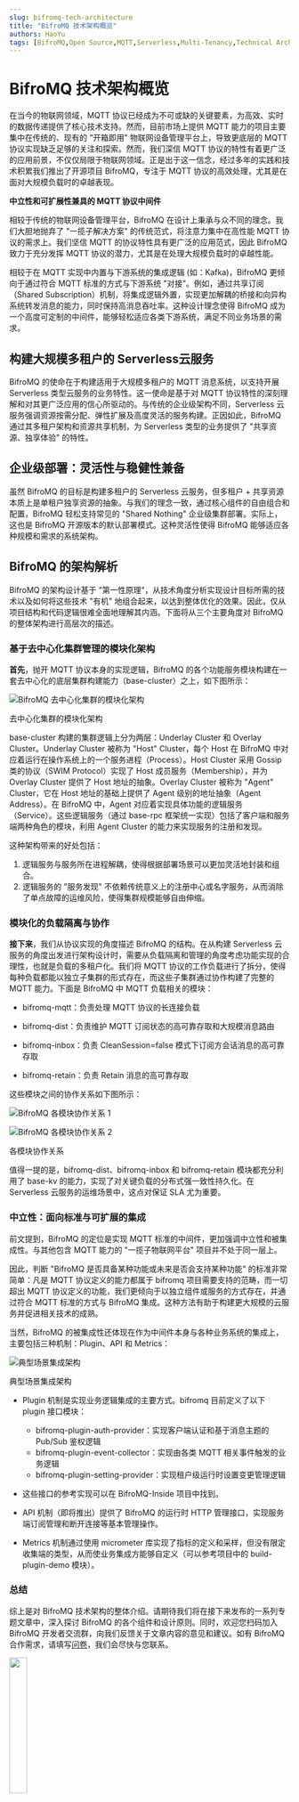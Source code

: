 ```yaml
---
slug: bifromq-tech-architecture 
title: "BifroMQ 技术架构概览"
authors: HaoYu
tags: [BifroMQ,Open Source,MQTT,Serverless,Multi-Tenancy,Technical Architecture]
---
```


# BifroMQ 技术架构概览

在当今的物联网领域，MQTT 协议已经成为不可或缺的关键要素，为高效、实时的数据传递提供了核心技术支持。然而，目前市场上提供 MQTT 能力的项目主要集中在传统的、现有的 "开箱即用" 物联网设备管理平台上，导致更底层的 MQTT 协议实现缺乏足够的关注和探索。然而，我们深信 MQTT 协议的特性有着更广泛的应用前景，不仅仅局限于物联网领域。正是出于这一信念，经过多年的实践和技术积累我们推出了开源项目 BifroMQ，专注于 MQTT 协议的高效处理，尤其是在面对大规模负载时的卓越表现。

<!--truncate-->
**中立性和可扩展性兼具的 MQTT 协议中间件**

相较于传统的物联网设备管理平台，BifroMQ 在设计上秉承与众不同的理念。我们大胆地抛弃了 "一揽子解决方案" 的传统范式，将注意力集中在高性能 MQTT 协议的需求上。我们坚信 MQTT 的协议特性具有更广泛的应用范式，因此 BifroMQ 致力于充分发挥 MQTT 协议的潜力，尤其是在处理大规模负载时的卓越性能。

相较于在 MQTT 实现中内置与下游系统的集成逻辑 (如：Kafka)，BifroMQ 更倾向于通过符合 MQTT 标准的方式与下游系统 "对接"。例如，通过共享订阅（Shared Subscription）机制，将集成逻辑外置，实现更加解耦的桥接和向异构系统转发消息的能力，同时保持高消息吞吐率。这种设计理念使得 BifroMQ 成为一个高度可定制的中间件，能够轻松适应各类下游系统，满足不同业务场景的需求。

## 构建大规模多租户的 Serverless云服务

BifroMQ 的使命在于构建适用于大规模多租户的 MQTT 消息系统，以支持开展 Serverless 类型云服务的业务特性。这一使命是基于对 MQTT 协议特性的深刻理解和对其更广泛应用的信心所驱动的。与传统的企业级架构不同，Serverless 云服务强调资源按需分配、弹性扩展及高度灵活的服务构建。正因如此，BifroMQ 通过其多租户架构和资源共享机制，为 Serverless 类型的业务提供了 "共享资源、独享体验" 的特性。

## 企业级部署：灵活性与稳健性兼备

虽然 BifroMQ 的目标是构建多租户的 Serverless 云服务，但多租户 + 共享资源本质上是单租户独享资源的抽象。与我们的理念一致，通过核心组件的自由组合和配置，BifroMQ 轻松支持常见的 "Shared Nothing" 企业级集群部署。实际上，这也是 BifroMQ 开源版本的默认部署模式。这种灵活性使得 BifroMQ 能够适应各种规模和需求的系统架构。

## BifroMQ 的架构解析

BifroMQ 的架构设计基于 "第一性原理"，从技术角度分析实现设计目标所需的技术以及如何将这些技术 "有机" 地组合起来，以达到整体优化的效果。因此，仅从项目结构和代码逻辑很难全面地理解其内涵。下面将从三个主要角度对 BifroMQ 的整体架构进行高层次的描述。

### 基于去中心化集群管理的模块化架构

**首先**，抛开 MQTT 协议本身的实现逻辑，BifroMQ 的各个功能服务模块构建在一套去中心化的底层集群构建能力（base-cluster）之上，如下图所示：

![BifroMQ 去中心化集群的模块化架构](images/2023-09-06-bifromq-architecture-overview/bifromq-architecture-1.png)
<p class="text-gray-400 text-center">去中心化集群的模块化架构</p>

base-cluster 构建的集群逻辑上分为两层：Underlay Cluster 和 Overlay Cluster。Underlay Cluster 被称为 "Host" Cluster，每个 Host 在 BifroMQ 中对应着运行在操作系统上的一个服务进程（Process）。Host Cluster 采用 Gossip 类的协议（SWIM Protocol）实现了 Host 成员服务（Membership），并为 Overlay Cluster 提供了 Host 地址的抽象。Overlay Cluster 被称为 "Agent" Cluster，它在 Host 地址的基础上提供了 Agent 级别的地址抽象（Agent Address）。在 BifroMQ 中，Agent 对应着实现具体功能的逻辑服务（Service）。这些逻辑服务（通过 base-rpc 框架统一实现）包括了客户端和服务端两种角色的模块，利用 Agent Cluster 的能力来实现服务的注册和发现。

这种架构带来的好处包括：

1. 逻辑服务与服务所在进程解耦，使得根据部署场景可以更加灵活地封装和组合。
2. 逻辑服务的 "服务发现" 不依赖传统意义上的注册中心或名字服务，从而消除了单点故障的运维风险，使得集群规模能够自由伸缩。

### 模块化的负载隔离与协作

**接下来**，我们从协议实现的角度描述 BifroMQ 的结构。在从构建 Serverless 云服务的角度出发进行架构设计时，需要从负载隔离和管理的角度考虑功能实现的合理性，也就是负载的多租户化。我们将 MQTT 协议的工作负载进行了拆分，使得每种负载都能以独立子集群的形式存在，而这些子集群通过协作构建了完整的 MQTT 能力。下面是 BifroMQ 中 MQTT 负载相关的模块：

* bifromq-mqtt：负责处理 MQTT 协议的长连接负载

* bifromq-dist：负责维护 MQTT 订阅状态的高可靠存取和大规模消息路由

* bifromq-inbox：负责 CleanSession=false 模式下订阅方会话消息的高可靠存取

* bifromq-retain：负责 Retain 消息的高可靠存取

这些模块之间的协作关系如下图所示：

![BifroMQ 各模块协作关系 1](images/2023-09-06-bifromq-architecture-overview/bifromq-architecture-2-1.png)

![BifroMQ 各模块协作关系 2](images/2023-09-06-bifromq-architecture-overview/bifromq-architecture-2-2.png)
<p class="text-gray-400 text-center">各模块协作关系</p>

值得一提的是，bifromq-dist、bifromq-inbox 和 bifromq-retain 模块都充分利用了 base-kv 的能力，实现了对关键负载的分布式强一致性持久化。在 Serverless 云服务的运维场景中，这点对保证 SLA 尤为重要。

### 中立性：面向标准与可扩展的集成

前文提到，BifroMQ 的定位是实现 MQTT 标准的中间件，更加强调中立性和被集成性。与其他包含 MQTT 能力的 "一揽子物联网平台" 项目并不处于同一层上。

因此，判断 "BifroMQ 是否具备某种功能或未来是否会支持某种功能" 的标准非常简单：凡是 MQTT 协议定义的能力都属于 bifromq 项目需要支持的范畴，而一切超出 MQTT 协议定义的功能，我们更倾向于以独立组件或服务的方式存在，并通过符合 MQTT 标准的方式与 BifroMQ 集成。这种方法有助于构建更大规模的云服务并促进相关技术的成熟。

当然，BifroMQ 的被集成性还体现在作为中间件本身与各种业务系统的集成上，主要包括三种机制：Plugin、API 和 Metrics：

![典型场景集成架构](images/2023-09-06-bifromq-architecture-overview/bifromq-architecture-3.png)
<p class="text-gray-400 text-center">典型场景集成架构</p>

* Plugin 机制是实现业务逻辑集成的主要方式。bifromq 目前定义了以下 plugin 接口模块：
  * bifromq-plugin-auth-provider：实现客户端认证和基于消息主题的 Pub/Sub 鉴权逻辑
  * bifromq-plugin-event-collector：实现由各类 MQTT 相关事件触发的业务逻辑
  * bifromq-plugin-setting-provider：实现租户级运行时设置变更管理逻辑

* 这些接口的参考实现可以在 BifroMQ-Inside 项目中找到。

* API 机制（即将推出）提供了 BifroMQ 的运行时 HTTP 管理接口，实现服务端订阅管理和断开连接等基本管理操作。

* Metrics 机制通过使用 micrometer 库实现了指标的定义和采样，但没有限定收集端的类型，从而使业务集成方能够自定义（可以参考项目中的 build-plugin-demo 模块）。

### 总结

综上是对 BifroMQ 技术架构的整体介绍。请期待我们将在接下来发布的一系列专题文章中，深入探讨 BifroMQ 的各个组件和设计原则。同时，欢迎您扫码加入 BifroMQ 开发者交流群，向我们反馈关于文章内容的意见和建议。如有 BifroMQ 合作需求，请填写[问卷](https://iwenjuan.baidu.com/?code=5x2ip1)，我们会尽快与您联系。

<img decoding="async" src="https://bifromq.io/img/qrcode.png" width="25%"/>

最后，为了帮助大家更好地了解 BifroMQ 的技术架构，我们将于** 9 月 21 日（周四）**举办一场 BifroMQ 线上直播公开课，欢迎各位关注 BifroMQ 开发者交流群内信息，提前锁定直播地址，与广大同行交流学习！
